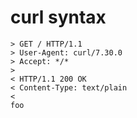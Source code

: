 # curl syntax

```curl
> GET / HTTP/1.1
> User-Agent: curl/7.30.0
> Accept: */*
>
< HTTP/1.1 200 OK
< Content-Type: text/plain
<
foo
```
